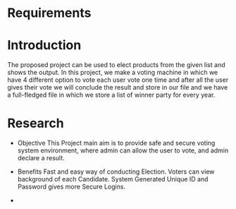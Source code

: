 # Requirements 
# Introduction
The proposed project can be used to elect products from the given list and shows the output.
In this project, we make a voting machine in which we have 4 different option to vote each user vote one time and after all the user gives their vote we will
conclude the result and store in our file and we have a full-fledged file in which we store a list of winner party for every year.
 
# Research
* Objective
This Project main aim is to provide safe and secure voting system environment, where admin can allow the user to vote, and admin declare a result.

* Benefits
Fast and easy way of conducting Election.
Voters can view background of each Candidate.
System Generated Unique ID and Password gives more Secure Logins.

* 
